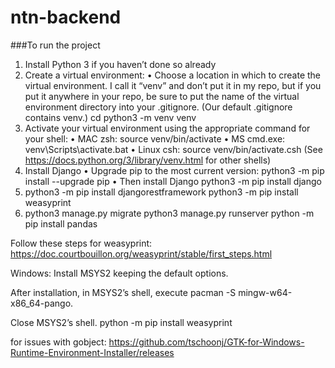 # ntn-backend

###To run the project

1. Install Python 3 if you haven’t done so already
2. Create a virtual environment:
   • Choose a location in which to create the virtual environment. I call it “venv” and don’t put it
   in my repo, but if you put it anywhere in your repo, be sure to put the name of the virtual
   environment directory into your .gitignore. (Our default .gitignore contains venv.)
   cd <location for your virtual environment folder>
   python3 -m venv venv
3. Activate your virtual environment using the appropriate command for your shell:
   • MAC zsh: source venv/bin/activate
   • MS cmd.exe: venv\Scripts\activate.bat
   • Linux csh: source venv/bin/activate.csh
   (See https://docs.python.org/3/library/venv.html for other shells)
4. Install Django
   • Upgrade pip to the most current version:
   python3 -m pip install --upgrade pip
   • Then install Django
   python3 -m pip install django
5. python3 -m pip install djangorestframework
   python3 -m pip install weasyprint
6. python3 manage.py migrate
   python3 manage.py runserver
   python -m pip install pandas

Follow these steps for weasyprint: https://doc.courtbouillon.org/weasyprint/stable/first_steps.html

Windows:
Install MSYS2 keeping the default options.

After installation, in MSYS2’s shell, execute pacman -S mingw-w64-x86_64-pango.

Close MSYS2’s shell.
python -m pip install weasyprint

for issues with gobject:
https://github.com/tschoonj/GTK-for-Windows-Runtime-Environment-Installer/releases

